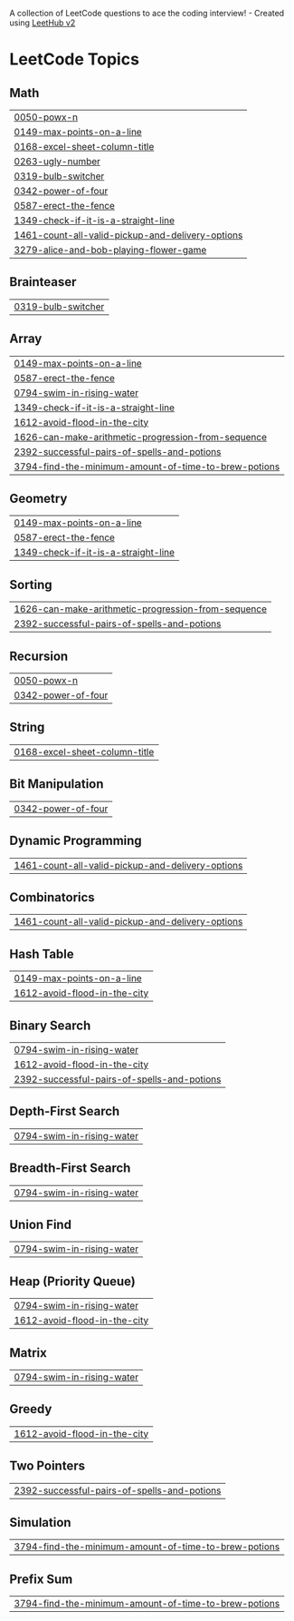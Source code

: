 A collection of LeetCode questions to ace the coding interview! - Created using [LeetHub v2](https://github.com/arunbhardwaj/LeetHub-2.0)
<!---LeetCode Topics Start-->
# LeetCode Topics
## Math
|  |
| ------- |
| [0050-powx-n](https://github.com/Anup-Kumar-Git/LeetCode_DSA/tree/master/0050-powx-n) |
| [0149-max-points-on-a-line](https://github.com/Anup-Kumar-Git/LeetCode_DSA/tree/master/0149-max-points-on-a-line) |
| [0168-excel-sheet-column-title](https://github.com/Anup-Kumar-Git/LeetCode_DSA/tree/master/0168-excel-sheet-column-title) |
| [0263-ugly-number](https://github.com/Anup-Kumar-Git/LeetCode_DSA/tree/master/0263-ugly-number) |
| [0319-bulb-switcher](https://github.com/Anup-Kumar-Git/LeetCode_DSA/tree/master/0319-bulb-switcher) |
| [0342-power-of-four](https://github.com/Anup-Kumar-Git/LeetCode_DSA/tree/master/0342-power-of-four) |
| [0587-erect-the-fence](https://github.com/Anup-Kumar-Git/LeetCode_DSA/tree/master/0587-erect-the-fence) |
| [1349-check-if-it-is-a-straight-line](https://github.com/Anup-Kumar-Git/LeetCode_DSA/tree/master/1349-check-if-it-is-a-straight-line) |
| [1461-count-all-valid-pickup-and-delivery-options](https://github.com/Anup-Kumar-Git/LeetCode_DSA/tree/master/1461-count-all-valid-pickup-and-delivery-options) |
| [3279-alice-and-bob-playing-flower-game](https://github.com/Anup-Kumar-Git/LeetCode_DSA/tree/master/3279-alice-and-bob-playing-flower-game) |
## Brainteaser
|  |
| ------- |
| [0319-bulb-switcher](https://github.com/Anup-Kumar-Git/LeetCode_DSA/tree/master/0319-bulb-switcher) |
## Array
|  |
| ------- |
| [0149-max-points-on-a-line](https://github.com/Anup-Kumar-Git/LeetCode_DSA/tree/master/0149-max-points-on-a-line) |
| [0587-erect-the-fence](https://github.com/Anup-Kumar-Git/LeetCode_DSA/tree/master/0587-erect-the-fence) |
| [0794-swim-in-rising-water](https://github.com/Anup-Kumar-Git/LeetCode_DSA/tree/master/0794-swim-in-rising-water) |
| [1349-check-if-it-is-a-straight-line](https://github.com/Anup-Kumar-Git/LeetCode_DSA/tree/master/1349-check-if-it-is-a-straight-line) |
| [1612-avoid-flood-in-the-city](https://github.com/Anup-Kumar-Git/LeetCode_DSA/tree/master/1612-avoid-flood-in-the-city) |
| [1626-can-make-arithmetic-progression-from-sequence](https://github.com/Anup-Kumar-Git/LeetCode_DSA/tree/master/1626-can-make-arithmetic-progression-from-sequence) |
| [2392-successful-pairs-of-spells-and-potions](https://github.com/Anup-Kumar-Git/LeetCode_DSA/tree/master/2392-successful-pairs-of-spells-and-potions) |
| [3794-find-the-minimum-amount-of-time-to-brew-potions](https://github.com/Anup-Kumar-Git/LeetCode_DSA/tree/master/3794-find-the-minimum-amount-of-time-to-brew-potions) |
## Geometry
|  |
| ------- |
| [0149-max-points-on-a-line](https://github.com/Anup-Kumar-Git/LeetCode_DSA/tree/master/0149-max-points-on-a-line) |
| [0587-erect-the-fence](https://github.com/Anup-Kumar-Git/LeetCode_DSA/tree/master/0587-erect-the-fence) |
| [1349-check-if-it-is-a-straight-line](https://github.com/Anup-Kumar-Git/LeetCode_DSA/tree/master/1349-check-if-it-is-a-straight-line) |
## Sorting
|  |
| ------- |
| [1626-can-make-arithmetic-progression-from-sequence](https://github.com/Anup-Kumar-Git/LeetCode_DSA/tree/master/1626-can-make-arithmetic-progression-from-sequence) |
| [2392-successful-pairs-of-spells-and-potions](https://github.com/Anup-Kumar-Git/LeetCode_DSA/tree/master/2392-successful-pairs-of-spells-and-potions) |
## Recursion
|  |
| ------- |
| [0050-powx-n](https://github.com/Anup-Kumar-Git/LeetCode_DSA/tree/master/0050-powx-n) |
| [0342-power-of-four](https://github.com/Anup-Kumar-Git/LeetCode_DSA/tree/master/0342-power-of-four) |
## String
|  |
| ------- |
| [0168-excel-sheet-column-title](https://github.com/Anup-Kumar-Git/LeetCode_DSA/tree/master/0168-excel-sheet-column-title) |
## Bit Manipulation
|  |
| ------- |
| [0342-power-of-four](https://github.com/Anup-Kumar-Git/LeetCode_DSA/tree/master/0342-power-of-four) |
## Dynamic Programming
|  |
| ------- |
| [1461-count-all-valid-pickup-and-delivery-options](https://github.com/Anup-Kumar-Git/LeetCode_DSA/tree/master/1461-count-all-valid-pickup-and-delivery-options) |
## Combinatorics
|  |
| ------- |
| [1461-count-all-valid-pickup-and-delivery-options](https://github.com/Anup-Kumar-Git/LeetCode_DSA/tree/master/1461-count-all-valid-pickup-and-delivery-options) |
## Hash Table
|  |
| ------- |
| [0149-max-points-on-a-line](https://github.com/Anup-Kumar-Git/LeetCode_DSA/tree/master/0149-max-points-on-a-line) |
| [1612-avoid-flood-in-the-city](https://github.com/Anup-Kumar-Git/LeetCode_DSA/tree/master/1612-avoid-flood-in-the-city) |
## Binary Search
|  |
| ------- |
| [0794-swim-in-rising-water](https://github.com/Anup-Kumar-Git/LeetCode_DSA/tree/master/0794-swim-in-rising-water) |
| [1612-avoid-flood-in-the-city](https://github.com/Anup-Kumar-Git/LeetCode_DSA/tree/master/1612-avoid-flood-in-the-city) |
| [2392-successful-pairs-of-spells-and-potions](https://github.com/Anup-Kumar-Git/LeetCode_DSA/tree/master/2392-successful-pairs-of-spells-and-potions) |
## Depth-First Search
|  |
| ------- |
| [0794-swim-in-rising-water](https://github.com/Anup-Kumar-Git/LeetCode_DSA/tree/master/0794-swim-in-rising-water) |
## Breadth-First Search
|  |
| ------- |
| [0794-swim-in-rising-water](https://github.com/Anup-Kumar-Git/LeetCode_DSA/tree/master/0794-swim-in-rising-water) |
## Union Find
|  |
| ------- |
| [0794-swim-in-rising-water](https://github.com/Anup-Kumar-Git/LeetCode_DSA/tree/master/0794-swim-in-rising-water) |
## Heap (Priority Queue)
|  |
| ------- |
| [0794-swim-in-rising-water](https://github.com/Anup-Kumar-Git/LeetCode_DSA/tree/master/0794-swim-in-rising-water) |
| [1612-avoid-flood-in-the-city](https://github.com/Anup-Kumar-Git/LeetCode_DSA/tree/master/1612-avoid-flood-in-the-city) |
## Matrix
|  |
| ------- |
| [0794-swim-in-rising-water](https://github.com/Anup-Kumar-Git/LeetCode_DSA/tree/master/0794-swim-in-rising-water) |
## Greedy
|  |
| ------- |
| [1612-avoid-flood-in-the-city](https://github.com/Anup-Kumar-Git/LeetCode_DSA/tree/master/1612-avoid-flood-in-the-city) |
## Two Pointers
|  |
| ------- |
| [2392-successful-pairs-of-spells-and-potions](https://github.com/Anup-Kumar-Git/LeetCode_DSA/tree/master/2392-successful-pairs-of-spells-and-potions) |
## Simulation
|  |
| ------- |
| [3794-find-the-minimum-amount-of-time-to-brew-potions](https://github.com/Anup-Kumar-Git/LeetCode_DSA/tree/master/3794-find-the-minimum-amount-of-time-to-brew-potions) |
## Prefix Sum
|  |
| ------- |
| [3794-find-the-minimum-amount-of-time-to-brew-potions](https://github.com/Anup-Kumar-Git/LeetCode_DSA/tree/master/3794-find-the-minimum-amount-of-time-to-brew-potions) |
<!---LeetCode Topics End-->